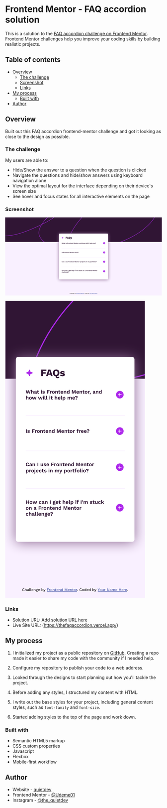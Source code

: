 # Frontend Mentor - FAQ accordion solution

This is a solution to the [FAQ accordion challenge on Frontend Mentor](https://www.frontendmentor.io/challenges/faq-accordion-wyfFdeBwBz). Frontend Mentor challenges help you improve your coding skills by building realistic projects.

## Table of contents

- [Overview](#overview)
  - [The challenge](#the-challenge)
  - [Screenshot](#screenshot)
  - [Links](#links)
- [My process](#my-process)
  - [Built with](#built-with)
- [Author](#author)

## Overview

Built out this FAQ accordion frontend-mentor challenge and got it looking as close to the design as possible.

### The challenge

My users are able to:

- Hide/Show the answer to a question when the question is clicked
- Navigate the questions and hide/show answers using keyboard navigation alone
- View the optimal layout for the interface depending on their device's screen size
- See hover and focus states for all interactive elements on the page

### Screenshot

![desktop screen size](image.png)

![mobile screen size](image-1.png)

### Links

- Solution URL: [Add solution URL here](https://your-solution-url.com)
- Live Site URL: (https://thefaqaccordion.vercel.app/)

## My process

1. I initialized my project as a public repository on [GitHub](https://github.com/). Creating a repo made it easier to share my code with the community if I needed help.

2. Configure my repository to publish your code to a web address.

3. Looked through the designs to start planning out how you'll tackle the project.

4. Before adding any styles, I structured my content with HTML.

5. I write out the base styles for your project, including general content styles, such as `font-family` and `font-size`.

6. Started adding styles to the top of the page and work down.

### Built with

- Semantic HTML5 markup
- CSS custom properties
- Javascript
- Flexbox
- Mobile-first workflow

## Author

- Website - [quietdev](https://linktr.ee/quiet.dev)
- Frontend Mentor - [@Udeme01](https://www.frontendmentor.io/profile/Udeme01)
- Instagram - [@the_quietdev](https://www.instagram.com/the_quietdev)
